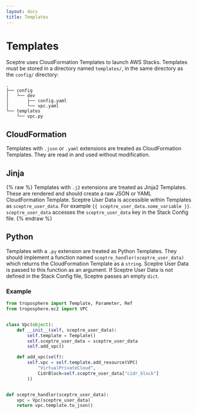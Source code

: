 ```yaml
---
layout: docs
title: Templates
---
```


# Templates

Sceptre uses CloudFormation Templates to launch AWS Stacks. Templates must be
stored in a directory named `templates/`, in the same directory as the
`config/` directory:

```
.
├── config
│   └── dev
│       ├── config.yaml
│       └── vpc.yaml
└── templates
    └── vpc.py
```

## CloudFormation

Templates with `.json` or `.yaml` extensions are treated as CloudFormation
Templates. They are read in and used without modification.

## Jinja

{% raw %}
Templates with `.j2` extensions are treated as Jinja2 Templates. These are
rendered and should create a raw JSON or YAML CloudFormation Template. Sceptre
User Data is accessible within Templates as `sceptre_user_data`. For example
`{{ sceptre_user_data.some_variable }}`. `sceptre_user_data` accesses the
`sceptre_user_data` key in the Stack Config file.
{% endraw %}

## Python

Templates with a `.py` extension are treated as Python Templates. They should
implement a function named `sceptre_handler(sceptre_user_data)` which returns
the CloudFormation Template as a `string`. Sceptre User Data is passed to this
function as an argument. If Sceptre User Data is not defined in the Stack
Config file, Sceptre passes an empty `dict`.

### Example

```python
from troposphere import Template, Parameter, Ref
from troposphere.ec2 import VPC


class Vpc(object):
    def __init__(self, sceptre_user_data):
        self.template = Template()
        self.sceptre_user_data = sceptre_user_data
        self.add_vpc()

    def add_vpc(self):
        self.vpc = self.template.add_resource(VPC(
            "VirtualPrivateCloud",
            CidrBlock=self.sceptre_user_data["cidr_block"]
        ))


def sceptre_handler(sceptre_user_data):
    vpc = Vpc(sceptre_user_data)
    return vpc.template.to_json()
```
